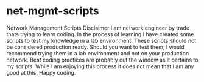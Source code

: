 # net-mgmt-scripts
Network Management Scripts
Disclaimer
I am network engineer by trade thats trying to learn coding.
In the process of learning I have created some scripts to test my knowledge in a lab environment.
These scripts should not be considered production ready.  Should you want to test them, I would recommend trying them in a lab environment and not on your production network.
Best coding practices are probably out the window as it pertains to my scripts.
While I am enjoying this process it does not mean that I am any good at this.
Happy coding.
